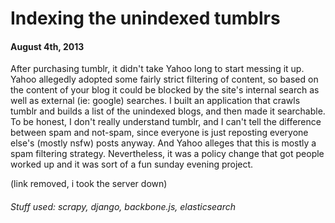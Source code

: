
# Indexing the unindexed tumblrs


#### August 4th, 2013

After purchasing tumblr, it didn't take Yahoo long to start messing it up. Yahoo allegedly adopted some fairly strict filtering of content, so based on the content of your blog it could be blocked by the site's internal search as well as external (ie: google) searches. I built an application that crawls tumblr and builds a list of the unindexed blogs, and then made it searchable. To be honest, I don't really understand tumblr, and I can't tell the difference between spam and not-spam, since everyone is just reposting everyone else's (mostly nsfw) posts anyway. And Yahoo alleges that this is mostly a spam filtering strategy. Nevertheless, it was a policy change that got people worked up and it was sort of a fun sunday evening project.  

(link removed, i took the server down)

###### Stuff used: scrapy, django, backbone.js, elasticsearch

